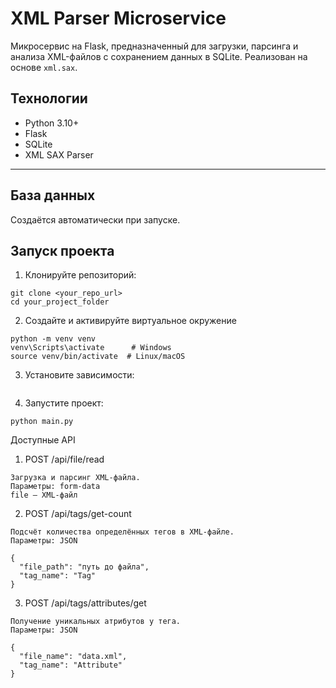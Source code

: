# XML Parser Microservice

Микросервис на Flask, предназначенный для загрузки, парсинга и анализа XML-файлов с сохранением данных в SQLite. Реализован на основе `xml.sax`.

## Технологии
- Python 3.10+
- Flask
- SQLite
- XML SAX Parser

---

## База данных

Создаётся автоматически при запуске.

## Запуск проекта

1. Клонируйте репозиторий:

```
git clone <your_repo_url>
cd your_project_folder
```

2. Создайте и активируйте виртуальное окружение

```
python -m venv venv
venv\Scripts\activate      # Windows
source venv/bin/activate  # Linux/macOS
```

3. Установите зависимости:

```pip install -r requirements.txt
```

4. Запустите проект:

```
python main.py
```


Доступные API

1. POST /api/file/read

```
Загрузка и парсинг XML-файла.
Параметры: form-data
file — XML-файл 
```

2. POST /api/tags/get-count
```
Подсчёт количества определённых тегов в XML-файле.
Параметры: JSON

{
  "file_path": "путь до файла",
  "tag_name": "Tag"
}
```

3. POST /api/tags/attributes/get

```
Получение уникальных атрибутов у тега.
Параметры: JSON

{
  "file_name": "data.xml",
  "tag_name": "Attribute"
}
```